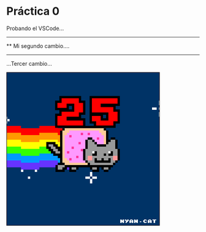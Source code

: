  # Práctica 0

 Probando el VSCode...

***********************
**  Mi segundo cambio....
*************************

...Tercer cambio...

![](Ejercicio2-img1.gif)